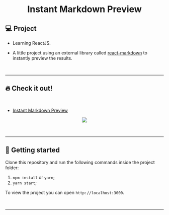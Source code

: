 <h1 align="center">
  Instant Markdown Preview

## 💻 Project

- Learning ReactJS.

- A little project using an external library called [react-markdown](https://github.com/remarkjs/react-markdown) to instantly preview the results.

<p>&nbsp;&nbsp;</p>

---

## 🔥 Check it out!

</br>

- [Instant Markdown Preview](https://instant-markdown-preview.netlify.app/)
<p align="center">
  <img src="src/images/markdown-gif.gif" />
</p>

<p>&nbsp;&nbsp;</p>

---

## 🚀 Getting started

Clone this repository and run the following commands inside the project folder:

1. `npm install` or `yarn`;
2. `yarn start`;

To view the project you can open `http://localhost:3000`.

<p>&nbsp;&nbsp;</p>

---
